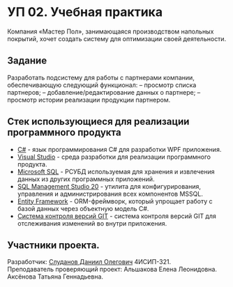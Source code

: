 # УП 02. Учебная практика

Компания «Мастер Пол», занимающаяся производством напольных покрытий, хочет создать систему для оптимизации своей деятельности.

## Задание
Разработать подсистему для работы с партнерами компании,
обеспечивающую следующий функционал:
– просмотр списка партнеров;
– добавление/редактирование данных о партнере;
– просмотр истории реализации продукции партнером.

## Стек использующиеся для реализации программного продукта

- [C#](https://learn.microsoft.com/en-us/dotnet/csharp/) - язык программирования C# для разработки WPF приложения.
- [Visual Studio](https://visualstudio.microsoft.com/ru/) - среда разработки для реализации программного продукта.
- [Microsoft SQL](https://learn.microsoft.com/ru-ru/sql/?view=sql-server-ver16) - РСУБД используемая для хранения и извлечения данных из других программных приложений.
- [SQL Management Studio 20](https://learn.microsoft.com/en-us/sql/ssms/sql-server-management-studio-ssms?view=sql-server-ver16) - утилита для конфигурирования, управления и администрирования всех компонентов MSSQL.
- [Entity Framework](https://learn.microsoft.com/en-us/ef/) - ORM-фреймворк, который упрощает работу с базой данных через объектную модель C#.
- [Система контроля версий GIT](https://git-scm.com/doc) - система контроля версий GIT для отслеживания изменений во внутри приложения.

## Участники проекта.

Разработчик: [Слуданов Даниил Олегович](vk.com/dsludanov) 4ИСИП-321.<br>
Преподаватель проверяющий проект: Альшакова Елена Леонидовна. Аксёнова Татьяна Геннадьевна.
